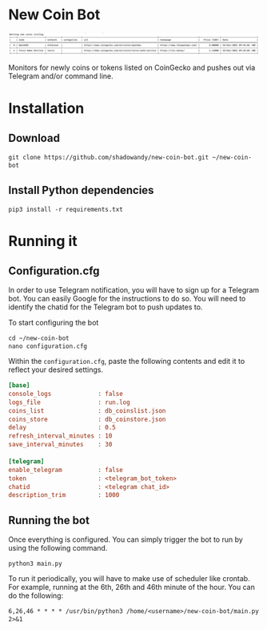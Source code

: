 # New Coin Bot

![display](ncb-picture01.png)

Monitors for newly coins or tokens listed on CoinGecko and pushes out via Telegram and/or command line.

# Installation

## Download

```
git clone https://github.com/shadowandy/new-coin-bot.git ~/new-coin-bot
```

## Install Python dependencies

```
pip3 install -r requirements.txt
```

# Running it

## Configuration.cfg

In order to use Telegram notification, you will have to sign up for a Telegram bot. You can easily Google for the instructions to do so. You will need to identify the chatid for the Telegram bot to push updates to.

To start configuring the bot

```
cd ~/new-coin-bot
nano configuration.cfg
```

Within the `configuration.cfg`, paste the following contents and edit it to reflect your desired settings.

```cfg
[base]
console_logs             : false
logs_file                : run.log
coins_list               : db_coinslist.json
coins_store              : db_coinstore.json
delay                    : 0.5
refresh_interval_minutes : 10
save_interval_minutes    : 30

[telegram]
enable_telegram          : false
token                    : <telegram_bot_token>
chatid                   : <telegram chat_id>
description_trim         : 1000
```

## Running the bot

Once everything is configured. You can simply trigger the bot to run by using the following command.

```
python3 main.py
```

To run it periodically, you will have to make use of scheduler like crontab. For example, running at the 6th, 26th and 46th minute of the hour. You can do the following:

```
6,26,46 * * * * /usr/bin/python3 /home/<username>/new-coin-bot/main.py 2>&1
```
